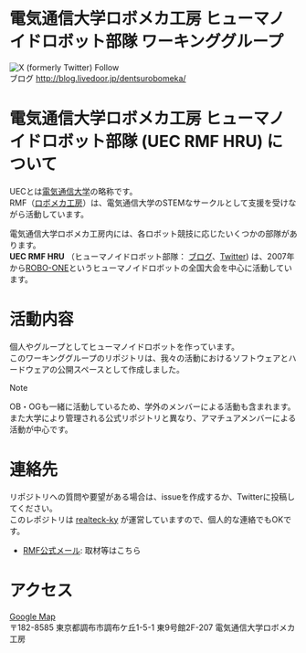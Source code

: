 電気通信大学ロボメカ工房 ヒューマノイドロボット部隊 ワーキンググループ 
=====

![X (formerly Twitter) Follow](https://img.shields.io/twitter/follow/uecrmf_humanoid)  
ブログ http://blog.livedoor.jp/dentsurobomeka/

# 電気通信大学ロボメカ工房 ヒューマノイドロボット部隊 (UEC RMF HRU) について

UECとは[電気通信大学](https://www.uec.ac.jp)の略称です。  
RMF（[ロボメカ工房](https://sites.google.com/view/uec-rmf/home)）は、電気通信大学のSTEMなサークルとして支援を受けながら活動しています。

電気通信大学ロボメカ工房内には、各ロボット競技に応じたいくつかの部隊があります。  
**UEC RMF HRU** （ヒューマノイドロボット部隊： [ブログ](http://blog.livedoor.jp/dentsurobomeka/)、[Twitter](https://twitter.com/uecrmf_humanoid)) は、2007年から[ROBO-ONE](https://www.robo-one.com/)というヒューマノイドロボットの全国大会を中心に活動しています。

# 活動内容

個人やグループとしてヒューマノイドロボットを作っています。  
このワーキンググループのリポジトリは、我々の活動におけるソフトウェアとハードウェアの公開スペースとして作成しました。

> [!NOTE]
> OB・OGも一緒に活動しているため、学外のメンバーによる活動も含まれます。
> また大学により管理される公式リポジトリと異なり、アマチュアメンバーによる活動が中心です。

# 連絡先

リポジトリへの質問や要望がある場合は、issueを作成するか、Twitterに投稿してください。  
このレポジトリは [realteck-ky](https://github.com/realteck-ky) が運営していますので、個人的な連絡でもOKです。  

- [RMF公式メール](mailto:robomech.uec@gmail.com): 取材等はこちら

# アクセス

[Google Map](https://www.google.com/maps/place/35%C2%B039'30.7%22N+139%C2%B032'41.1%22E/@35.65867,139.544505,19z/data=!4m4!3m3!8m2!3d35.658535!4d139.544738?hl=ja&entry=ttu)  
〒182-8585 東京都調布市調布ケ丘1-5-1 東9号館2F-207 電気通信大学ロボメカ工房
